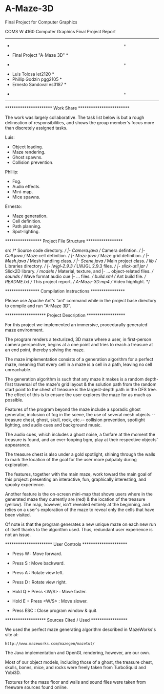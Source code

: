 # A-Maze-3D
Final Project for Computer Graphics

COMS W 4160 Computer Graphics Final Project Report

**********************************************************
*                                                        *
*   Final Project "A-Maze 3D"                            *
*                                                        *
*   Luis Tolosa          let2120                         *
*   Phillip Godzin       pgg2105                         *
*   Ernesto Sandoval     es3187                          *
*                                                        *
**********************************************************

********************** Work Share ************************

The work was largely collaborative. The task list below is
but a rough delineation of responsibilities, and shows the
group member's focus more than discretely assigned tasks.

Luis:

  - Object loading.
  - Maze rendering.
  - Ghost spawns.
  - Collision prevention.

Phillip:

  - Fog.
  - Audio effects.
  - Mini-map.
  - Mice spawns.

Ernesto:

  - Maze generation.
  - Cell definition.
  - Path planning.
  - Spot-lighting.

***************** Project File Structure *****************

src                           /* Source code directory. */
|- Camera.java                /* Camera defintion.      */
|-   Cell.java                /* Maze cell definition.  */
|-   Maze.java                /* Maze grid definition.  */
|-   Mesh.java                /* Mesh handling class.   */
|-  Scene.java                /* Main project class.    */
lib                           /* Libraries directory.   */
|- lwjgl-2.9.3                /* LWJGL 2.9.3 files.     */
|- slick-util.jar             /* Slick2D library.       */
models                        /* Material, texture, and
|- ...                           object-related files.  */
sounds                        /* Wave format audio cue
|- ...                           files.                 */
build.xml                     /* Ant build file.        */
README.txt                    /* This project report.   */
A-Maze-3D.mp4                 /* Video highlight.       */

**************** Compilation Instructions ****************

Please use Apache Ant's 'ant' command while in the project
base directory to compile and run "A-Maze 3D".

******************* Project Description ******************

For this project we implemented an immersive, procedurally
generated maze environment.

The program renders a texturized, 3D maze where a user, in
first-person camera perspective, begins at a one point and
tries to reach a treasure at an end point, thereby solving
the maze.

The maze implementation consists of a generation algorithm
for a perfect maze, meaning that every cell in a maze is a
cell in a path, leaving no cell unreachable.

The generation algorithm is such that any maze it makes is
a random depth-first traversal of the maze's grid layout & 
the solution path from the random start point to the chest
of treasure is the largest-depth path in the DFS tree. The
effect of this is to ensure the user explores the maze for
as much as possible.

Features of the program beyond the maze include a sporadic 
ghost generator, inclusion of fog in the scene, the use of
several mesh objects --treasure chest, ghost, skull, rock,
etc.-- collision prevention, spotlight lighting, and audio
cues and background music.

The audio cues, which includes a ghost noise, a fanfare at
the moment the treasure is found, and an ever-looping bgm,
play at their respective objects' appearance.

The treasure chest is also under a gold spotlight, shining
through the walls to mark the location of the goal for the
user more palpably during exploration.

The features, together with the main maze, work toward the
main goal of this project: presenting an interactive, fun,
graphically interesting, and spooky experience.

Another feature is the on-screen mini-map that shows users
where in the generated maze they currently are (red) & the
location of the treasure (yellow). The map, however, isn't
revealed entirely at the beginning, and relies on a user's
exploration of the maze to reveal only the cells that have
been visited.

Of note is that the program generates a new unique maze on
each new run of itself thanks to the algorithm used. Thus,
redundant user experience is not an issue.

********************** User Controls *********************

- Press W   :  Move forward.
- Press S   :  Move backward.
- Press A   :  Rotate view left.
- Press D   :  Rotate view right.

- Hold Q + Press <W/S> :  Move faster.
- Hold E + Press <W/S> :  Move slower.

- Press ESC :  Close program window & quit.

******************* Sources Cited / Used *****************

We used the perfect maze generating algorithm described in
MazeWorks's site at:

	http://www.mazeworks.com/mazegen/mazetut/

The Java implementation and OpenGL rendering, however, are
our own.

Most of our object models, including those of a ghost, the
treasure chest, skulls, bones, mice, and rocks were freely
taken from TurboSquid and Yobi3D.

Textures for the maze floor and walls and sound files were
taken from freeware sources found online.
